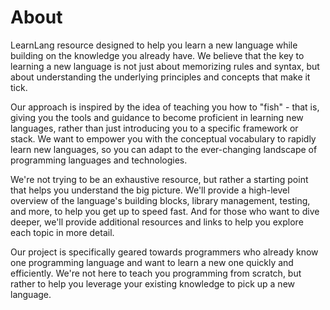 # About

LearnLang resource designed to help you learn a
new language while building on the knowledge you already have. We believe
that the key to learning a new language is not just about memorizing rules
and syntax, but about understanding the underlying principles and concepts
that make it tick.

Our approach is inspired by the idea of teaching you
how to "fish" - that is, giving you the tools and guidance to become
proficient in learning new languages, rather than just introducing you to a
specific framework or stack. We want to empower you with the conceptual
vocabulary to rapidly learn new languages, so you can adapt to the ever-changing
landscape of programming languages and technologies.

We're not trying to be an
exhaustive resource, but rather a starting point that helps you understand the
big picture. We'll provide a high-level overview of the language's
building blocks, library management, testing, and more, to help you get up to
speed fast. And for those who want to dive deeper, we'll provide additional
resources and links to help you explore each topic in more detail.

Our project
is specifically geared towards programmers who already know one
programming language and want to learn a new one quickly and efficiently. We're
not here to teach you programming from scratch, but rather to help you
leverage your existing knowledge to pick up a new language.